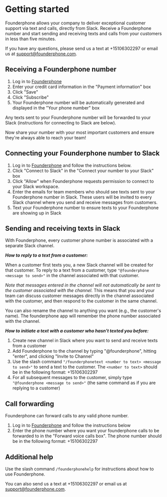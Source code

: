 # Getting started

Founderphone allows your company to deliver exceptional customer support via text and calls, directly from Slack. Receive a Founderphone number and start sending and receiving texts and calls from your customers in less than five minutes.

If you have any questions, please send us a text at +15106302297 or email us at support@founderphone.com.

## Receiving a Founderphone number

 1. Log in to [Founderphone](https://founderphone.com/login/)
 2. Enter your credit card information in the "Payment information" box
 3. Click "Save"
 4. Click "Subscribe"
 5. Your Founderphone number will be automatically generated and displayed in the "Your phone number" box

Any texts sent to your Founderphone number will be forwarded to your Slack (instructions for connecting to Slack are below).

Now share your number with your most important customers and ensure they're always able to reach your team!

## Connecting your Founderphone number to Slack

1. Log in to [Founderphone](https://founderphone.com) and follow the instructions below.
2. Click "Connect to Slack" in the "Connect your number to your Slack" box
3. Click "Allow" when Founderphone requests permission to connect to your Slack workspace.
4. Enter the emails for team members who should see texts sent to your Founderphone number in Slack. These users will be invited to every Slack channel where you send and receive messages from customers.
5. Text your Founderphone number to ensure texts to your Founderphone are showing up in Slack

## Sending and receiving texts in Slack

With Founderphone, every customer phone number is associated with a separate Slack channel.

***How to reply to a text from a customer:***

When a customer first texts you, a new Slack channel will be created for that customer. To reply to a text from a customer, type `"@founderphone <message to send>"` in the channel associated with that customer.

*Note that messages entered in the channel will not automatically be sent to the customer associated with the channel.* This means that you and your team can discuss customer messages directly in the channel associated with the customer, and then respond to the customer in the same channel.

You can also rename the channel to anything you want (e.g., the customer's name). The founderphone app will remember the phone number associated with the channel.

***How to initiate a text with a customer who hasn't texted you before:***
1. Create new channel in Slack where you want to send and receive texts from a customer
2. Add Founderphone to the channel by typing "@founderphone", hitting "enter", and clicking "Invite to Channel"
3. Use the slash command `"/founderphonetext <number to text> <message to send>"` to send a text to the customer. The `<number to text>` should be in the following format: +15106302297
4. For all subsequent messages to the customer, simply type `"@founderphone <message to send>"` (the same command as if you are replying to a customer)

## Call forwarding

Founderphone can forward calls to any valid phone number.

1. Log in to [Founderphone](https://founderphone.com) and follow the instructions below
2. Enter the phone number where you want your founderphone calls to be forwarded to in the "Forward voice calls box". The phone number should be in the following format: +15106302297

## Additional help

Use the slash command `/founderphonehelp` for instructions about how to use Founderphone.

You can also send us a text at +15106302297 or email us at support@founderphone.com.

